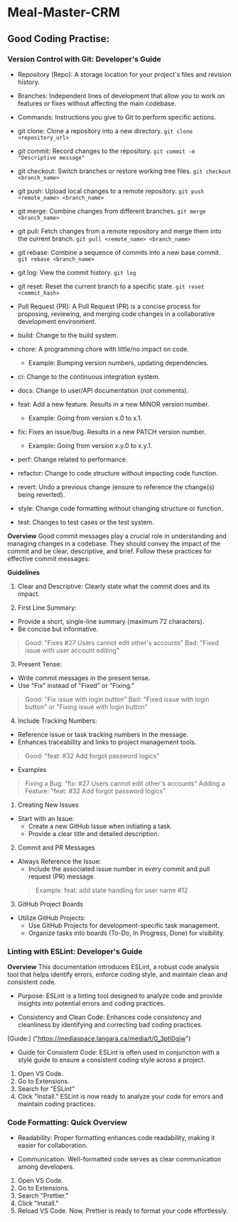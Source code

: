 # Meal-Master-CRM
## Good Coding Practise:

### Version Control with Git: Developer's Guide

<!-- Key Terminologies: -->

- Repository (Repo):
A storage location for your project's files and revision history.

- Branches:
Independent lines of development that allow you to work on features or fixes without affecting the main codebase.

- Commands:
Instructions you give to Git to perform specific actions.


<!-- Essential Commands -->

- git clone:
Clone a repository into a new directory.
`git clone <repository_url>`

- git commit:
Record changes to the repository.
`git commit -m "Descriptive message"`

- git checkout:
Switch branches or restore working tree files.
`git checkout <branch_name>`

- git push:
Upload local changes to a remote repository.
`git push <remote_name> <branch_name>`

- git merge:
Combine changes from different branches.
`git merge <branch_name>`

- git pull:
Fetch changes from a remote repository and merge them into the current branch.
`git pull <remote_name> <branch_name>`

- git rebase:
Combine a sequence of commits into a new base commit.
`git rebase <branch_name>`

- git log:
View the commit history.
`git log`

- git reset:
Reset the current branch to a specific state.
`git reset <commit_hash>`


- Pull Request (PR):
A Pull Request (PR) is a concise process for proposing, reviewing, and merging code changes in a collaborative development environment.


<!-- Conventional/Semantic Commit Message Guide: -->

- build: 
Change to the build system.

- chore:
A programming chore with little/no impact on code.
  - Example: Bumping version numbers, updating dependencies.

- ci:
Change to the continuous integration system.

- docs:
Change to user/API documentation (not comments).

- feat:
Add a new feature. Results in a new MINOR version number.
  - Example:  Going from version x.0 to x.1.

- fix:
Fixes an issue/bug. Results in a new PATCH version number.
  - Example: Going from version x.y.0 to x.y.1.

- perf:
Change related to performance.

- refactor:
Change to code structure without impacting code function.

- revert:
Undo a previous change (ensure to reference the change(s) being reverted).

- style:
Change code formatting without changing structure or function.

- test:
Changes to test cases or the test system.


<!-- Commit Message Best Practices -->

**Overview**
Good commit messages play a crucial role in understanding and managing changes in a codebase. They should convey the impact of the commit and be clear, descriptive, and brief. Follow these practices for effective commit messages:

**Guidelines**

1. Clear and Descriptive:
Clearly state what the commit does and its impact.

2. First Line Summary:
- Provide a short, single-line summary (maximum 72 characters).
- Be concise but informative.
> Good: "Fixes #27 Users cannot edit other's accounts"
> Bad: "Fixed issue with user account editing"

3. Present Tense:
- Write commit messages in the present tense.
- Use "Fix" instead of "Fixed" or "Fixing."
> Good: "Fix issue with login button"
> Bad: "Fixed issue with login button" or "Fixing issue with login button"

4. Include Tracking Numbers:
- Reference issue or task tracking numbers in the message.
- Enhances traceability and links to project management tools.
> Good: "feat: #32 Add forgot password logics"

  - Examples
  > Fixing a Bug: "fix: #27 Users cannot edit other's accounts"
  > Adding a Feature: "feat: #32 Add forgot password logics"


<!-- GitHub Workflow: Using Github Issues for dev tasks -->

1. Creating New Issues
- Start with an Issue:
  - Create a new GitHub Issue when initiating a task.
  - Provide a clear title and detailed description.

2. Commit and PR Messages
- Always Reference the Issue:
  - Include the associated issue number in every commit and pull request (PR) message.
  > Example: feat: add state handling for user name #12

3. GitHub Project Boards
- Utilize GitHub Projects:
  - Use GitHub Projects for development-specific task management.
  - Organize tasks into boards (To-Do, In Progress, Done) for visibility.


### Linting with ESLint: Developer's  Guide

**Overview**
This documentation introduces ESLint, a robust code analysis tool that helps identify errors, enforce coding style, and maintain clean and consistent code.

<!-- ESLint (eslint.org) -->
- Purpose:
ESLint is a linting tool designed to analyze code and provide insights into potential errors and coding practices.

- Consistency and Clean Code:
Enhances code consistency and cleanliness by identifying and correcting bad coding practices.

[Guide:] ("https://mediaspace.langara.ca/media/t/0_3pti0qjw")

<!-- Style Guide -->
- Guide for Consistent Code:
ESLint is often used in conjunction with a style guide to ensure a consistent coding style across a project.

<!-- Installing ESLint on VSCode -->
1. Open VS Code.
2. Go to Extensions.
3. Search for "ESLint"
4. Click "Install."
ESLint is now ready to analyze your code for errors and maintain coding practices.


### Code Formatting: Quick Overview

- Readability:
Proper formatting enhances code readability, making it easier for collaboration.

- Communication:
Well-formatted code serves as clear communication among developers.


<!-- Installing Prettier(Code Formatting Tool) on VSCode -->
1. Open VS Code.
2. Go to Extensions.
3. Search "Prettier."
4. Click "Install."
5. Reload VS Code.
Now, Prettier is ready to format your code effortlessly.
